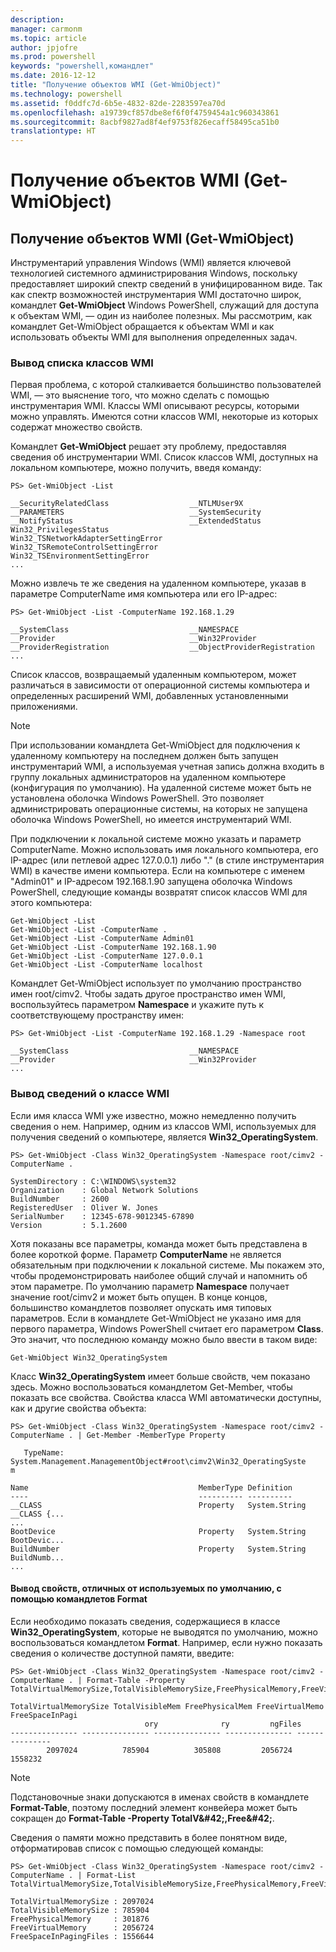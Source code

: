 ```yaml
---
description: 
manager: carmonm
ms.topic: article
author: jpjofre
ms.prod: powershell
keywords: "powershell,командлет"
ms.date: 2016-12-12
title: "Получение объектов WMI (Get-WmiObject)"
ms.technology: powershell
ms.assetid: f0ddfc7d-6b5e-4832-82de-2283597ea70d
ms.openlocfilehash: a19739cf857dbe8ef6f0f4759454a1c960343861
ms.sourcegitcommit: 8acbf9827ad8f4ef9753f826ecaff58495ca51b0
translationtype: HT
---
```

# <a name="getting-wmi-objects-get-wmiobject"></a>Получение объектов WMI (Get-WmiObject)

## <a name="getting-wmi-objects-get-wmiobject"></a>Получение объектов WMI (Get-WmiObject)
Инструментарий управления Windows (WMI) является ключевой технологией системного администрирования Windows, поскольку предоставляет широкий спектр сведений в унифицированном виде. Так как спектр возможностей инструментария WMI достаточно широк, командлет **Get-WmiObject** Windows PowerShell, служащий для доступа к объектам WMI, — один из наиболее полезных. Мы рассмотрим, как командлет Get-WmiObject обращается к объектам WMI и как использовать объекты WMI для выполнения определенных задач.

### <a name="listing-wmi-classes"></a>Вывод списка классов WMI
Первая проблема, с которой сталкивается большинство пользователей WMI, — это выяснение того, что можно сделать с помощью инструментария WMI. Классы WMI описывают ресурсы, которыми можно управлять. Имеются сотни классов WMI, некоторые из которых содержат множество свойств.

Командлет **Get-WmiObject** решает эту проблему, предоставляя сведения об инструментарии WMI. Список классов WMI, доступных на локальном компьютере, можно получить, введя команду:

```
PS> Get-WmiObject -List

__SecurityRelatedClass                  __NTLMUser9X
__PARAMETERS                            __SystemSecurity
__NotifyStatus                          __ExtendedStatus
Win32_PrivilegesStatus                  Win32_TSNetworkAdapterSettingError
Win32_TSRemoteControlSettingError       Win32_TSEnvironmentSettingError
...
```

Можно извлечь те же сведения на удаленном компьютере, указав в параметре ComputerName имя компьютера или его IP-адрес:

```
PS> Get-WmiObject -List -ComputerName 192.168.1.29

__SystemClass                           __NAMESPACE
__Provider                              __Win32Provider
__ProviderRegistration                  __ObjectProviderRegistration
...
```

Список классов, возвращаемый удаленным компьютером, может различаться в зависимости от операционной системы компьютера и определенных расширений WMI, добавленных установленными приложениями.

> [!NOTE]
> При использовании командлета Get-WmiObject для подключения к удаленному компьютеру на последнем должен быть запущен инструментарий WMI, а используемая учетная запись должна входить в группу локальных администраторов на удаленном компьютере (конфигурация по умолчанию). На удаленной системе может быть не установлена оболочка Windows PowerShell. Это позволяет администрировать операционные системы, на которых не запущена оболочка Windows PowerShell, но имеется инструментарий WMI.

При подключении к локальной системе можно указать и параметр ComputerName. Можно использовать имя локального компьютера, его IP-адрес (или петлевой адрес 127.0.0.1) либо "." (в стиле инструментария WMI) в качестве имени компьютера. Если на компьютере с именем "Admin01" и IP-адресом 192.168.1.90 запущена оболочка Windows PowerShell, следующие команды возвратят список классов WMI для этого компьютера:

```
Get-WmiObject -List
Get-WmiObject -List -ComputerName .
Get-WmiObject -List -ComputerName Admin01
Get-WmiObject -List -ComputerName 192.168.1.90
Get-WmiObject -List -ComputerName 127.0.0.1
Get-WmiObject -List -ComputerName localhost
```

Командлет Get-WmiObject использует по умолчанию пространство имен root/cimv2. Чтобы задать другое пространство имен WMI, воспользуйтесь параметром **Namespace** и укажите путь к соответствующему пространству имен:

```
PS> Get-WmiObject -List -ComputerName 192.168.1.29 -Namespace root

__SystemClass                           __NAMESPACE
__Provider                              __Win32Provider
...
```

### <a name="displaying-wmi-class-details"></a>Вывод сведений о классе WMI
Если имя класса WMI уже известно, можно немедленно получить сведения о нем. Например, одним из классов WMI, используемых для получения сведений о компьютере, является **Win32_OperatingSystem**.

```
PS> Get-WmiObject -Class Win32_OperatingSystem -Namespace root/cimv2 -ComputerName .

SystemDirectory : C:\WINDOWS\system32
Organization    : Global Network Solutions
BuildNumber     : 2600
RegisteredUser  : Oliver W. Jones
SerialNumber    : 12345-678-9012345-67890
Version         : 5.1.2600
```

Хотя показаны все параметры, команда может быть представлена в более короткой форме. Параметр **ComputerName** не является обязательным при подключении к локальной системе. Мы покажем это, чтобы продемонстрировать наиболее общий случай и напомнить об этом параметре. По умолчанию параметр **Namespace** получает значение root/cimv2 и может быть опущен. В конце концов, большинство командлетов позволяет опускать имя типовых параметров. Если в командлете Get-WmiObject не указано имя для первого параметра, Windows PowerShell считает его параметром **Class**. Это значит, что последнюю команду можно было ввести в таком виде:

```
Get-WmiObject Win32_OperatingSystem
```

Класс **Win32_OperatingSystem** имеет больше свойств, чем показано здесь. Можно воспользоваться командлетом Get-Member, чтобы показать все свойства. Свойства класса WMI автоматически доступны, как и другие свойства объекта:

```
PS> Get-WmiObject -Class Win32_OperatingSystem -Namespace root/cimv2 -ComputerName . | Get-Member -MemberType Property

   TypeName: System.Management.ManagementObject#root\cimv2\Win32_OperatingSyste
m

Name                                      MemberType Definition
----                                      ---------- ----------
__CLASS                                   Property   System.String __CLASS {...
...
BootDevice                                Property   System.String BootDevic...
BuildNumber                               Property   System.String BuildNumb...
...
```

#### <a name="displaying-non-default-properties-with-format-cmdlets"></a>Вывод свойств, отличных от используемых по умолчанию, с помощью командлетов Format
Если необходимо показать сведения, содержащиеся в классе **Win32_OperatingSystem**, которые не выводятся по умолчанию, можно воспользоваться командлетом **Format**. Например, если нужно показать сведения о количестве доступной памяти, введите:

```
PS> Get-WmiObject -Class Win32_OperatingSystem -Namespace root/cimv2 -ComputerName . | Format-Table -Property TotalVirtualMemorySize,TotalVisibleMemorySize,FreePhysicalMemory,FreeVirtualMemory,FreeSpaceInPagingFiles

TotalVirtualMemorySize TotalVisibleMem FreePhysicalMem FreeVirtualMemo FreeSpaceInPagi
                              ory              ry         ngFiles
--------------- --------------- --------------- --------------- ---------------
        2097024          785904          305808         2056724         1558232
```

> [!NOTE]
> Подстановочные знаки допускаются в именах свойств в командлете **Format-Table**, поэтому последний элемент конвейера может быть сокращен до **Format-Table -Property TotalV\&#42;,Free\&#42;**.

Сведения о памяти можно представить в более понятном виде, отформатировав список с помощью следующей команды:

```
PS> Get-WmiObject -Class Win32_OperatingSystem -Namespace root/cimv2 -ComputerName . | Format-List TotalVirtualMemorySize,TotalVisibleMemorySize,FreePhysicalMemory,FreeVirtualMemory,FreeSpaceInPagingFiles

TotalVirtualMemorySize : 2097024
TotalVisibleMemorySize : 785904
FreePhysicalMemory     : 301876
FreeVirtualMemory      : 2056724
FreeSpaceInPagingFiles : 1556644
```

